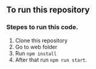 ## To run this repository

### Stepes to run this code.
1. Clone this repository
2. Go to web folder
3. Run ```npm install```
4. After that run ```npm run start```.

